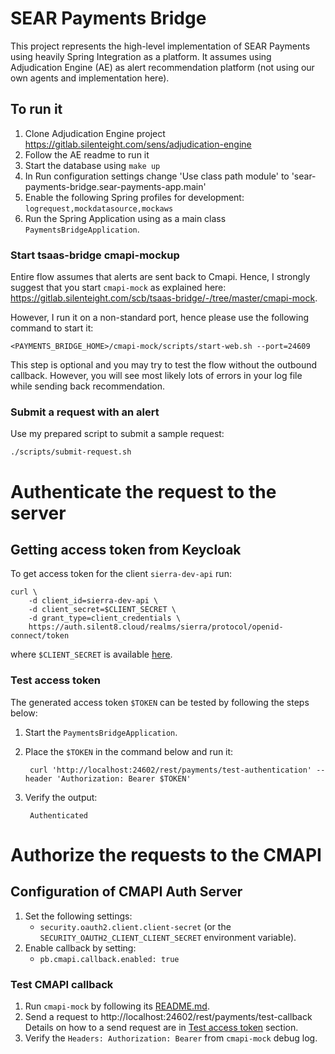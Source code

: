 # SEAR Payments Bridge

This project represents the high-level implementation of SEAR Payments using heavily Spring Integration as a platform. It assumes using Adjudication Engine (AE) as alert recommendation platform (not using our own agents and implementation here).  

## To run it

1. Clone Adjudication Engine project https://gitlab.silenteight.com/sens/adjudication-engine
2. Follow the AE readme to run it
3. Start the database using `make up`
4. In Run configuration settings change 'Use class path module' to 'sear-payments-bridge.sear-payments-app.main'
5. Enable the following Spring profiles for development: `logrequest,mockdatasource,mockaws`
6. Run the Spring Application using as a main class `PaymentsBridgeApplication`.

### Start tsaas-bridge cmapi-mockup

Entire flow assumes that alerts are sent back to Cmapi. Hence, I strongly suggest that you start `cmapi-mock` as explained here: https://gitlab.silenteight.com/scb/tsaas-bridge/-/tree/master/cmapi-mock.

However, I run it on a non-standard port, hence please use the following command to start it:

```
<PAYMENTS_BRIDGE_HOME>/cmapi-mock/scripts/start-web.sh --port=24609
```

This step is optional and you may try to test the flow without the outbound callback. However, you will see most likely lots of errors in your log file while sending back recommendation.

### Submit a request with an alert

Use my prepared script to submit a sample request:

```
./scripts/submit-request.sh
```

# Authenticate the request to the server

## Getting access token from Keycloak

To get access token for the client `sierra-dev-api` run: 

    curl \
        -d client_id=sierra-dev-api \
        -d client_secret=$CLIENT_SECRET \
        -d grant_type=client_credentials \
        https://auth.silent8.cloud/realms/sierra/protocol/openid-connect/token

where `$CLIENT_SECRET` is available [here](https://auth.silent8.cloud/admin/master/console/#/realms/sierra/clients/1e5bb2aa-d17b-4746-8e24-fd3bb21d1259/credentials).

### Test access token

The generated access token `$TOKEN` can be tested by following the steps below:

1. Start the `PaymentsBridgeApplication`.
1. Place the `$TOKEN` in the command below and run it:

        curl 'http://localhost:24602/rest/payments/test-authentication' --header 'Authorization: Bearer $TOKEN'

1. Verify the output:
    
        Authenticated
        
# Authorize the requests to the CMAPI

## Configuration of CMAPI Auth Server

1. Set the following settings:
    - `security.oauth2.client.client-secret` (or the `SECURITY_OAUTH2_CLIENT_CLIENT_SECRET` environment variable).
1. Enable callback by setting:
    - `pb.cmapi.callback.enabled: true`

### Test CMAPI callback

1. Run `cmapi-mock` by following its [README.md](cmapi-mock/README.md).
1. Send a request to http://localhost:24602/rest/payments/test-callback Details on how to a send request are in [Test access token](#test-access-token) section.
1. Verify the `Headers: Authorization: Bearer` from `cmapi-mock` debug log.
